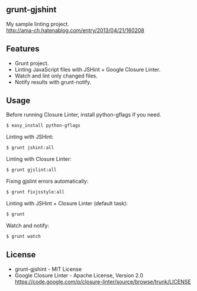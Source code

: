 ## grunt-gjshint

My sample linting project.  
http://ama-ch.hatenablog.com/entry/2013/04/21/160208

## Features

* Grunt project.
* Linting JavaScript files with JSHint + Google Closure Linter.
* Watch and lint only changed files.
* Notify results with grunt-notify.

## Usage

Before running Closure Linter, install python-gflags if you need.

```bash
$ easy_install python-gflags
```

Linting with JSHint:  
```bash
$ grunt jshint:all
```

Linting with Closure Linter:  
```bash
$ grunt gjslint:all
```

Fixing gjslint errors automatically:
```bash
$ grunt fixjsstyle:all
```

Linting with JSHint + Closure Linter (default task):  
```bash
$ grunt
```

Watch and notify:  
```bash
$ grunt watch
```

## License

* grunt-gjshint - MIT License
* Google Closure Linter - Apache License, Version 2.0  
https://code.google.com/p/closure-linter/source/browse/trunk/LICENSE
